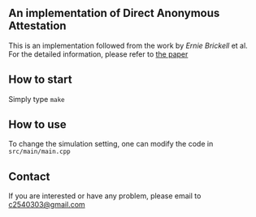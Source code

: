 ## An implementation of Direct Anonymous Attestation
This is an implementation followed from the work by *Ernie Brickell* et al.
<br>
For the detailed information, please refer to [the paper](https://eprint.iacr.org/2004/205.pdf)
<br>

## How to start
Simply type `make`

## How to use
To change the simulation setting, one can modify the code in `src/main/main.cpp`

## Contact
If you are interested or have any problem, please email to c2540303@gmail.com
